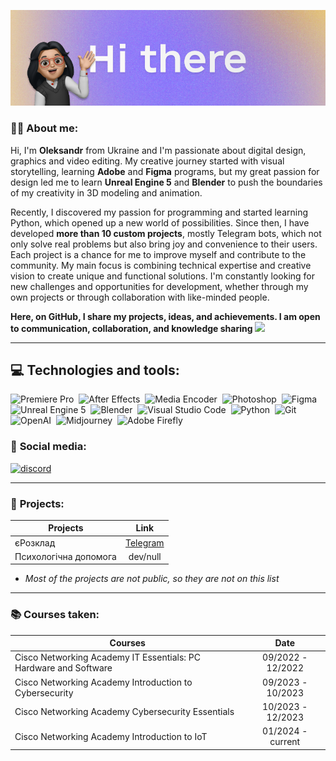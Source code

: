 ![Hi there, I`m   **O l e k s a n d r .](/images/hi-there.png)

### 👨‍💻 **About me:**
Hi, I'm **Oleksandr** from Ukraine and I'm passionate about digital design, graphics and video editing. My creative journey started with visual storytelling, learning **Adobe** and **Figma** programs, but my great passion for design led me to learn **Unreal Engine 5** and **Blender** to push the boundaries of my creativity in 3D modeling and animation.

Recently, I discovered my passion for programming and started learning Python, which opened up a new world of possibilities. Since then, I have developed **more than 10 custom projects**, mostly Telegram bots, which not only solve real problems but also bring joy and convenience to their users. Each project is a chance for me to improve myself and contribute to the community. My main focus is combining technical expertise and creative vision to create unique and functional solutions. I'm constantly looking for new challenges and opportunities for development, whether through my own projects or through collaboration with like-minded people.

**Here, on GitHub, I share my projects, ideas, and achievements. I am open to communication, collaboration, and knowledge sharing** <img src="https://media.giphy.com/media/WUlplcMpOCEmTGBtBW/giphy.gif" width="30px">

---

## 💻 **Technologies and tools:**

<div>
  <img src="https://cdn-icons-png.flaticon.com/512/5968/5968525.png" title="Premiere Pro" alt="Premiere Pro" width="40" height="40"/>&nbsp;
  <img src="https://cdn-icons-png.flaticon.com/512/5968/5968428.png" title="After Effects" alt="After Effects" width="40" height="40"/>&nbsp;
  <img src="https://cdn-icons-png.flaticon.com/512/5968/5968489.png" title="Media Encoder" alt="Media Encoder" width="40" height="40"/>&nbsp;
  <img src="https://cdn-icons-png.flaticon.com/512/5968/5968520.png" title="Photoshop" alt="Photoshop" width="40" height="40"/>&nbsp;
  <img src="https://cdn-icons-png.flaticon.com/512/5968/5968705.png" title="Figma" alt="Figma" width="40" height="40"/>&nbsp;
  <img src="https://media.graphassets.com/B8hDILAISampfm5yFOQA" title="Unreal Engine 5" alt="Unreal Engine 5" width="40" height="40"/>&nbsp;
  <img src="https://download.blender.org/branding/blender_logo_socket.png" title="Blender" alt="Blender" width="120" height="43"/>&nbsp;
  <img src="https://code.visualstudio.com/assets/images/code-stable.png" title="Visual Studio Code" alt="Visual Studio Code" width="40" height="40"/>&nbsp;
  <img src="https://s3.dualstack.us-east-2.amazonaws.com/pythondotorg-assets/media/files/python-logo-only.svg" title="Python" alt="Python" width="40" height="40"/>&nbsp;
  <img src="https://git-scm.com/images/logos/downloads/Git-Icon-1788C.svg" title="Git" alt="Git" width="40" height="40"/>&nbsp;
  <img src="https://upload.wikimedia.org/wikipedia/commons/0/04/ChatGPT_logo.svg" title="OpenAI" alt="OpenAI" width="40" height="40"/>&nbsp;
  <img src="https://th.bing.com/th/id/OIP.ZV3jEo5mo_TY_JaOd2Q32AHaHa?rs=1&pid=ImgDetMain" title="Midjourney" alt="Midjourney" width="40" height="40"/>&nbsp;    
  <img src="https://cdn-icons-png.flaticon.com/512/888/888835.png" title="Adobe Firefly" alt="Adobe Firefly" width="40" height="40"/>&nbsp;
</div>

### 🤝 **Social media:**

  <div id="badges">
    <a href="https://discord.com/users/394557766678740992" target="_blank">
      <img src="https://assets-global.website-files.com/6257adef93867e50d84d30e2/636e0a69f118df70ad7828d4_icon_clyde_blurple_RGB.svg" width="40" height="40" alt="discord" />
    </a>
  </div>

---

### 💎 **Projects:**

| Projects                                                         | Link              |
| ---------------------------------------------------------------- | :---------------: |
| єРозклад                                                         | [Telegram](https://t.me/erozklad_bot) |
| Психологічна допомога                                            | dev/null |

* *Most of the projects are not public, so they are not on this list*

---

### 📚 **Courses taken:**

| Courses                                                          | Date              |
| ---------------------------------------------------------------- | :---------------: |
| Cisco Networking Academy IT Essentials: PC Hardware and Software | 09/2022 - 12/2022 |
| Cisco Networking Academy Introduction to Cybersecurity           | 09/2023 - 10/2023 |
| Cisco Networking Academy Cybersecurity Essentials                | 10/2023 - 12/2023 |
| Cisco Networking Academy Introduction to IoT                     | 01/2024 - current |
